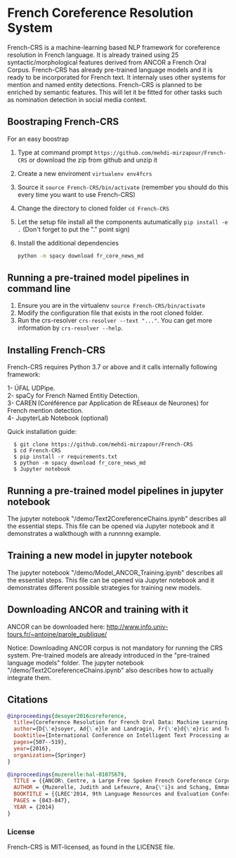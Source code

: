 # French Coreference Resolution System
French-CRS is a machine-learning based NLP framework for coreference resolution in French language. It is already trained using 25 syntactic/morphological features derived from ANCOR a French Oral Corpus. French-CRS has already pre-trained language models and it is ready to be incorporated for French text. It internaly uses other systems for mention and named entity detections. French-CRS is planned to be enriched by semantic features. This will let it be fitted for other tasks such as nomination detection in social media context.

## Boostraping French-CRS

For an easy boostrap

1. Type at command prompt `https://github.com/mehdi-mirzapour/French-CRS` or download the
   zip from github and unzip it  
2. Create a new enviroment `virtualenv env4fcrs`  
3. Source it `source French-CRS/bin/activate` (remember you should do this every time you want to use French-CRS)  
4. Change the directory to cloned folder `cd French-CRS`  
5. Let the setup file install all the components autumatically `pip install -e .` (Don't forget to put the "." point sign)  
6. Install the additional dependencies

    ```bash
    python -m spacy download fr_core_news_md
    ```

## Running a pre-trained model pipelines in command line

1. Ensure you are in the virtualenv `source French-CRS/bin/activate`  
2. Modify the configuration file that exists in the root cloned folder.  
3. Run the crs-resolver `crs-resolver --text "..."`. You can get more information by `crs-resolver --help`.  


## Installing French-CRS
French-CRS requires Python 3.7 or above and it calls internally following framework:  

1- ÚFAL UDPipe.  
2- spaCy for French Named Entitiy Detection.  
3- CAREN (Coréférence par Application de RÉseaux de Neurones) for French mention detection.  
4- JupyterLab Notebook (optional)  

Quick installation guide:
```
  $ git clone https://github.com/mehdi-mirzapour/French-CRS
  $ cd French-CRS
  $ pip install -r requirements.txt
  $ python -m spacy download fr_core_news_md
  $ Jupyter notebook
```

## Running a pre-trained model pipelines in jupyter notebook
The jupyter notebook "/demo/Text2CoreferenceChains.ipynb" describes all the essential steps. This file can be opened via Jupyter notebook and it demonstrates a walkthough with a runnnng example.  


## Training a new model in jupyter notebook
The jupyter notebook "/demo/Model_ANCOR_Training.ipynb" describes all the essential steps. This file can be opened via Jupyter notebook and it demonstrates different possible strategies for training new models. 

## Downloading ANCOR and training with it
ANCOR can be downloaded here:  http://www.info.univ-tours.fr/~antoine/parole_publique/  

Notice: Downloading ANCOR corpus is not mandatory for running the CRS system. Pre-trained models are already introduced in the "pre-trained language models" folder. The jupyter notebook "/demo/Text2CoreferenceChains.ipynb" also describes how to actually integrate them.

## Citations
```bibtex
@inproceedings{desoyer2016coreference,
  title={Coreference Resolution for French Oral Data: Machine Learning Experiments with ANCOR},
  author={D{\'e}soyer, Ad{\`e}le and Landragin, Fr{\'e}d{\'e}ric and Tellier, Isabelle and Lefeuvre, Ana{\"\i}s and Antoine, Jean-Yves and Dinarelli, Marco},
  booktitle={International Conference on Intelligent Text Processing and Computational Linguistics},
  pages={507--519},
  year={2016},
  organization={Springer}
}
```

```bibtex
@inproceedings{muzerelle:hal-01075679,
  TITLE = {{ANCOR\_Centre, a Large Free Spoken French Coreference Corpus:  description of the Resource and Reliability Measures}},
  AUTHOR = {Muzerelle, Judith and Lefeuvre, Ana{\"i}s and Schang, Emmanuel and Antoine, Jean-Yves and Pelletier, Aurore and Maurel, Denis and Eshkol, Iris and Villaneau, Jeanne},
  BOOKTITLE = {{LREC'2014, 9th Language Resources and Evaluation Conference.}},
  PAGES = {843-847},
  YEAR = {2014}
}
```

### License
French-CRS is MIT-licensed, as found in the LICENSE file.
